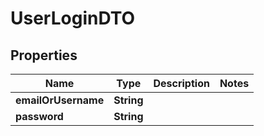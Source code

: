 

# UserLoginDTO


## Properties

| Name | Type | Description | Notes |
|------------ | ------------- | ------------- | -------------|
|**emailOrUsername** | **String** |  |  |
|**password** | **String** |  |  |



